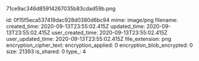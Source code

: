 71ce9ac346d85914267035b83cdad59b.png

id: 0f15f5eca537419dac928d0380d6bc94
mime: image/png
filename: 
created_time: 2020-09-13T23:55:02.415Z
updated_time: 2020-09-13T23:55:02.415Z
user_created_time: 2020-09-13T23:55:02.415Z
user_updated_time: 2020-09-13T23:55:02.415Z
file_extension: png
encryption_cipher_text: 
encryption_applied: 0
encryption_blob_encrypted: 0
size: 21393
is_shared: 0
type_: 4